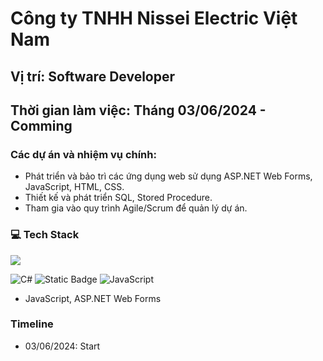 # Công ty TNHH Nissei Electric Việt Nam

## Vị trí: Software Developer
## Thời gian làm việc: Tháng 03/06/2024 - Comming

### Các dự án và nhiệm vụ chính:
- Phát triển và bảo trì các ứng dụng web sử dụng ASP.NET Web Forms, JavaScript, HTML, CSS.
- Thiết kế và phát triển SQL, Stored Procedure.
- Tham gia vào quy trình Agile/Scrum để quản lý dự án.

### 💻 Tech Stack
<img src="https://user-images.githubusercontent.com/73097560/115834477-dbab4500-a447-11eb-908a-139a6edaec5c.gif">

![C#](https://img.shields.io/badge/c%23-%23239120.svg?style=plastic&logo=c-sharp&logoColor=white) ![Static Badge](https://img.shields.io/badge/ASP.NET-passing?style=plastic&logo=.NET&color=blueviolet)
 ![JavaScript](https://img.shields.io/badge/javascript-%23323330.svg?style=plastic&logo=javascript&logoColor=%23F7DF1E) 
- JavaScript, ASP.NET Web Forms

### Timeline
- 03/06/2024: Start
